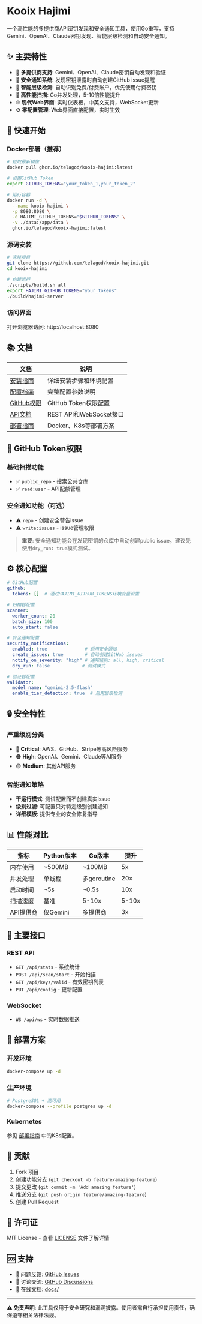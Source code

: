 # Kooix Hajimi

一个高性能的多提供商API密钥发现和安全通知工具，使用Go重写，支持Gemini、OpenAI、Claude密钥发现、智能层级检测和自动安全通知。

## ✨ 主要特性

- 🔐 **多提供商支持**: Gemini、OpenAI、Claude密钥自动发现和验证
- 🎯 **安全通知系统**: 发现密钥泄露时自动创建GitHub issue提醒
- 🧠 **智能层级检测**: 自动识别免费/付费账户，优先使用付费密钥
- 🚀 **高性能扫描**: Go并发处理，5-10倍性能提升
- 🌐 **现代Web界面**: 实时仪表板，中英文支持，WebSocket更新
- ⚙️ **零配置管理**: Web界面直接配置，实时生效

## 🚀 快速开始

### Docker部署（推荐）

```bash
# 拉取最新镜像
docker pull ghcr.io/telagod/kooix-hajimi:latest

# 设置GitHub Token
export GITHUB_TOKENS="your_token_1,your_token_2"

# 运行容器
docker run -d \
  --name kooix-hajimi \
  -p 8080:8080 \
  -e HAJIMI_GITHUB_TOKENS="$GITHUB_TOKENS" \
  -v ./data:/app/data \
  ghcr.io/telagod/kooix-hajimi:latest
```

### 源码安装

```bash
# 克隆项目
git clone https://github.com/telagod/kooix-hajimi.git
cd kooix-hajimi

# 构建运行
./scripts/build.sh all
export HAJIMI_GITHUB_TOKENS="your_tokens"
./build/hajimi-server
```

### 访问界面

打开浏览器访问: http://localhost:8080

## 📚 文档

| 文档 | 说明 |
|------|------|
| [安装指南](docs/setup/installation.md) | 详细安装步骤和环境配置 |
| [配置指南](docs/setup/configuration.md) | 完整配置参数说明 |
| [GitHub权限](docs/security/github-permissions.md) | GitHub Token权限配置 |
| [API文档](docs/api/README.md) | REST API和WebSocket接口 |
| [部署指南](docs/deployment/README.md) | Docker、K8s等部署方案 |

## 🔑 GitHub Token权限

### 基础扫描功能
- ✅ `public_repo` - 搜索公共仓库
- ✅ `read:user` - API配额管理

### 安全通知功能（可选）
- ⚠️ `repo` - 创建安全警告issue
- ⚠️ `write:issues` - issue管理权限

> **重要**: 安全通知功能会在发现密钥的仓库中自动创建public issue。建议先使用`dry_run: true`模式测试。

## ⚙️ 核心配置

```yaml
# GitHub配置
github:
  tokens: []  # 通过HAJIMI_GITHUB_TOKENS环境变量设置

# 扫描器配置  
scanner:
  worker_count: 20
  batch_size: 100
  auto_start: false

# 安全通知配置
security_notifications:
  enabled: true              # 启用安全通知
  create_issues: true        # 自动创建GitHub issues
  notify_on_severity: "high" # 通知级别: all, high, critical  
  dry_run: false            # 测试模式

# 验证器配置
validator:
  model_name: "gemini-2.5-flash"
  enable_tier_detection: true  # 启用层级检测
```

## 🔒 安全特性

### 严重级别分类
- 🔴 **Critical**: AWS、GitHub、Stripe等高风险服务
- 🟠 **High**: OpenAI、Gemini、Claude等AI服务  
- 🟡 **Medium**: 其他API服务

### 智能通知策略
- **干运行模式**: 测试配置而不创建真实issue
- **级别过滤**: 可配置只对特定级别创建通知
- **详细模板**: 提供专业的安全修复指导

## 📊 性能对比

| 指标 | Python版本 | Go版本 | 提升 |
|------|------------|--------|------|
| 内存使用 | ~500MB | ~100MB | 5x |
| 并发处理 | 单线程 | 多goroutine | 20x |
| 启动时间 | ~5s | ~0.5s | 10x |
| 扫描速度 | 基准 | 5-10x | 5-10x |
| API提供商 | 仅Gemini | 多提供商 | 3x |

## 🔧 主要接口

### REST API
- `GET /api/stats` - 系统统计
- `POST /api/scan/start` - 开始扫描  
- `GET /api/keys/valid` - 有效密钥列表
- `PUT /api/config` - 更新配置

### WebSocket
- `WS /api/ws` - 实时数据推送

## 🚀 部署方案

### 开发环境
```bash
docker-compose up -d
```

### 生产环境
```bash
# PostgreSQL + 高可用
docker-compose --profile postgres up -d
```

### Kubernetes
参见 [部署指南](docs/deployment/README.md) 中的K8s配置。

## 🤝 贡献

1. Fork 项目
2. 创建功能分支 (`git checkout -b feature/amazing-feature`)
3. 提交更改 (`git commit -m 'Add amazing feature'`)
4. 推送分支 (`git push origin feature/amazing-feature`)
5. 创建 Pull Request

## 📄 许可证

MIT License - 查看 [LICENSE](LICENSE) 文件了解详情

## 🆘 支持

- 🐛 问题反馈: [GitHub Issues](https://github.com/telagod/kooix-hajimi/issues)
- 💬 讨论交流: [GitHub Discussions](https://github.com/telagod/kooix-hajimi/discussions)
- 📖 在线文档: [docs/](docs/)

---

**⚠️ 免责声明**: 此工具仅用于安全研究和漏洞披露。使用者需自行承担使用责任，确保遵守相关法律法规。